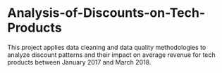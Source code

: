 # Analysis-of-Discounts-on-Tech-Products
This project applies data cleaning and data quality methodologies to analyze discount patterns and their impact on average revenue for tech products between January 2017 and March 2018.
